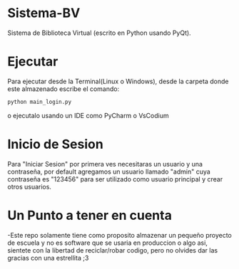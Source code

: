 # Sistema-BV
Sistema de Biblioteca Virtual (escrito en Python usando PyQt).

# Ejecutar 
Para ejecutar desde la Terminal(Linux o Windows), desde la carpeta donde este almazenado escribe el comando:
```bash
python main_login.py
```
o ejecutalo usando un IDE como PyCharm o VsCodium

# Inicio de Sesion
Para "Iniciar Sesion" por primera ves necesitaras un usuario y una contraseña, por default agregamos un usuario llamado "admin" cuya contraseña es "123456" para ser utilizado como usuario principal y crear otros usuarios.

# Un Punto a tener en cuenta
-Este repo solamente tiene como proposito almazenar un pequeño proyecto de escuela y no es software que se usaria en produccion o algo asi, sientete con la libertad de reciclar/robar codigo, pero no olvides dar las gracias con una estrellita ;3
